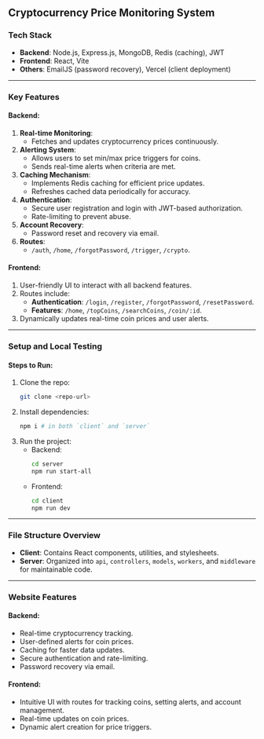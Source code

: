 ## Cryptocurrency Price Monitoring System

### Tech Stack

- **Backend**: Node.js, Express.js, MongoDB, Redis (caching), JWT
- **Frontend**: React, Vite
- **Others**: EmailJS (password recovery), Vercel (client deployment)

---

### Key Features

#### Backend:

1. **Real-time Monitoring**:
   - Fetches and updates cryptocurrency prices continuously.
2. **Alerting System**:
   - Allows users to set min/max price triggers for coins.
   - Sends real-time alerts when criteria are met.
3. **Caching Mechanism**:
   - Implements Redis caching for efficient price updates.
   - Refreshes cached data periodically for accuracy.
4. **Authentication**:
   - Secure user registration and login with JWT-based authorization.
   - Rate-limiting to prevent abuse.
5. **Account Recovery**:
   - Password reset and recovery via email.
6. **Routes**:
   - `/auth`, `/home`, `/forgotPassword`, `/trigger`, `/crypto`.

#### Frontend:

1. User-friendly UI to interact with all backend features.
2. Routes include:
   - **Authentication**: `/login`, `/register`, `/forgotPassword`, `/resetPassword`.
   - **Features**: `/home`, `/topCoins`, `/searchCoins`, `/coin/:id`.
3. Dynamically updates real-time coin prices and user alerts.

---

### Setup and Local Testing

#### Steps to Run:

1. Clone the repo:
   ```bash
   git clone <repo-url>
   ```
2. Install dependencies:
   ```bash
   npm i # in both `client` and `server`
   ```
3. Run the project:
   - Backend:
     ```bash
     cd server
     npm run start-all
     ```
   - Frontend:
     ```bash
     cd client
     npm run dev
     ```

---

### File Structure Overview

- **Client**: Contains React components, utilities, and stylesheets.
- **Server**: Organized into `api`, `controllers`, `models`, `workers`, and `middleware` for maintainable code.

---

### Website Features

#### Backend:

- Real-time cryptocurrency tracking.
- User-defined alerts for coin prices.
- Caching for faster data updates.
- Secure authentication and rate-limiting.
- Password recovery via email.

#### Frontend:

- Intuitive UI with routes for tracking coins, setting alerts, and account management.
- Real-time updates on coin prices.
- Dynamic alert creation for price triggers.
